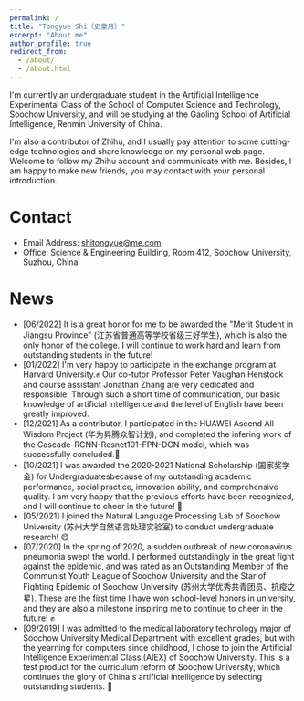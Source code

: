 ```yaml
---
permalink: /
title: "Tongyue Shi（史童月）"
excerpt: "About me"
author_profile: true
redirect_from: 
  - /about/
  - /about.html
---
```


I'm currently an undergraduate student in the Artificial Intelligence Experimental Class of the School of Computer Science and Technology, Soochow University, and will be studying at the Gaoling School of Artificial Intelligence, Renmin University of China.

I'm also a contributor of Zhihu, and I usually pay attention to some cutting-edge technologies and share knowledge on my personal web page. Welcome to follow my Zhihu account and communicate with me. Besides, I am happy to make new friends, you may contact with your personal introduction.


Contact
======
* Email Address: shitongyue@me.com
* Office: Science & Engineering Building, Room 412, Soochow University, Suzhou, China


News
======
* [06/2022] It is a great honor for me to be awarded the "Merit Student in Jiangsu Province" (江苏省普通高等学校省级三好学生), which is also the only honor of the college. I will continue to work hard and learn from outstanding students in the future!
* [01/2022] I'm very happy to participate in the exchange program at Harvard University.✊ Our co-tutor Professor Peter Vaughan Henstock and course assistant Jonathan Zhang are very dedicated and responsible. Through such a short time of communication, our basic knowledge of artificial intelligence and the level of English have been greatly improved.
* [12/2021] As a contributor, I participated in the HUAWEI Ascend All-Wisdom Project (华为昇腾众智计划), and completed the infering work of the Cascade-RCNN-Resnet101-FPN-DCN model, which was successfully concluded.💪
* [10/2021] I was awarded the 2020-2021 National Scholarship (国家奖学金) for Undergraduatesbecause of my outstanding academic performance, social practice, innovation ability, and comprehensive quality. I am very happy that the previous efforts have been recognized, and I will continue to cheer in the future! 🎉
* [05/2021] I joined the Natural Language Processing Lab of Soochow University (苏州大学自然语言处理实验室) to conduct undergraduate research! 😋
* [07/2020] In the spring of 2020, a sudden outbreak of new coronavirus pneumonia swept the world. I performed outstandingly in the great fight against the epidemic, and was rated as an Outstanding Member of the Communist Youth League of Soochow University and the Star of Fighting Epidemic of Soochow University (苏州大学优秀共青团员、抗疫之星). These are the first time I have won school-level honors in university, and they are also a milestone inspiring me to continue to cheer in the future! ✊
* [09/2019] I was admitted to the medical laboratory technology major of Soochow University Medical Department with excellent grades, but with the yearning for computers since childhood, I chose to join the Artificial Intelligence Experimental Class (AIEX) of Soochow University. This is a test product for the curriculum reform of Soochow University, which continues the glory of China's artificial intelligence by selecting outstanding students. 💪